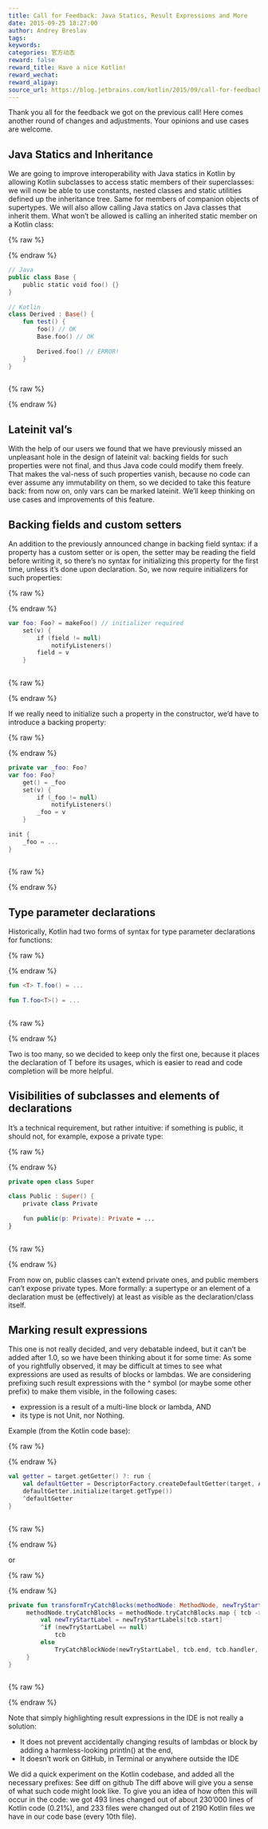 ```yaml
---
title: Call for Feedback: Java Statics, Result Expressions and More
date: 2015-09-25 18:27:00
author: Andrey Breslav
tags:
keywords:
categories: 官方动态
reward: false
reward_title: Have a nice Kotlin!
reward_wechat:
reward_alipay:
source_url: https://blog.jetbrains.com/kotlin/2015/09/call-for-feedback-java-statics-result-expressions-and-more/
---
```


Thank you all for the feedback we got on the previous call! Here comes another round of changes and adjustments. Your opinions and use cases are welcome.
## Java Statics and Inheritance

We are going to improve interoperability with Java statics in Kotlin by allowing Kotlin subclasses to access static members of their superclasses: we will now be able to use constants, nested classes and static utilities defined up the inheritance tree. Same for members of companion objects of supertypes.
We will also allow calling Java statics on Java classes that inherit them.
What won’t be allowed is calling an inherited static member on a Kotlin class:

{% raw %}
<p></p>
{% endraw %}

```kotlin
// Java
public class Base {
    public static void foo() {}
}
 
// Kotlin
class Derived : Base() {
    fun test() {
        foo() // OK
        Base.foo() // OK
 
        Derived.foo() // ERROR!
    }
}
 
```

{% raw %}
<p></p>
{% endraw %}

## Lateinit val’s

With the help of our users we found that we have previously missed an unpleasant hole in the design of lateinit val: backing fields for such properties were not final, and thus Java code could modify them freely. That makes the val-ness of such properties vanish, because no code can ever assume any immutability on them, so we decided to take this feature back: from now on, only vars can be marked lateinit. We’ll keep thinking on use cases and improvements of this feature.
## Backing fields and custom setters

An addition to the previously announced change in backing field syntax: if a property has a custom setter or is open, the setter may be reading the field before writing it, so there’s no syntax for initializing this property for the first time, unless it’s done upon declaration. So, we now require initializers for such properties:

{% raw %}
<p></p>
{% endraw %}

```kotlin
var foo: Foo? = makeFoo() // initializer required
    set(v) {
        if (field != null)
            notifyListeners()
        field = v
    }
 
```

{% raw %}
<p></p>
{% endraw %}

If we really need to initialize such a property in the constructor, we’d have to introduce a backing property:

{% raw %}
<p></p>
{% endraw %}

```kotlin
private var _foo: Foo?
var foo: Foo?
    get() = _foo
    set(v) {
        if (_foo != null)
            notifyListeners()
        _foo = v
    }
 
init {
    _foo = ...
}
 
```

{% raw %}
<p></p>
{% endraw %}

## Type parameter declarations

Historically, Kotlin had two forms of syntax for type parameter declarations for functions:

{% raw %}
<p></p>
{% endraw %}

```kotlin
fun <T> T.foo() = ...
 
fun T.foo<T>() = ...
 
```

{% raw %}
<p></p>
{% endraw %}

Two is too many, so we decided to keep only the first one, because it places the declaration of T before its usages, which is easier to read and code completion will be more helpful.
## Visibilities of subclasses and elements of declarations

It’s a technical requirement, but rather intuitive: if something is public, it should not, for example, expose a private type:

{% raw %}
<p></p>
{% endraw %}

```kotlin
private open class Super
 
class Public : Super() {
    private class Private
 
    fun public(p: Private): Private = ...
}
 
```

{% raw %}
<p></p>
{% endraw %}

From now on, public classes can’t extend private ones, and public members can’t expose private types.
More formally: a supertype or an element of a declaration must be (effectively) at least as visible as the declaration/class itself.
## Marking result expressions

This one is not really decided, and very debatable indeed, but it can’t be added after 1.0, so we have been thinking about it for some time:
As some of you rightfully observed, it may be difficult at times to see what expressions are used as results of blocks or lambdas.
We are considering prefixing such result expressions with the ^ symbol (or maybe some other prefix) to make them visible, in the following cases:

* expression is a result of a multi-line block or lambda, AND
* its type is not Unit, nor Nothing.

Example (from the Kotlin code base):

{% raw %}
<p></p>
{% endraw %}

```kotlin
val getter = target.getGetter() ?: run {
    val defaultGetter = DescriptorFactory.createDefaultGetter(target, Annotations.EMPTY)
    defaultGetter.initialize(target.getType())
    ^defaultGetter
}
 
```

{% raw %}
<p></p>
{% endraw %}

or

{% raw %}
<p></p>
{% endraw %}

```kotlin
private fun transformTryCatchBlocks(methodNode: MethodNode, newTryStartLabels: HashMap<LabelNode, LabelNode>) {
     methodNode.tryCatchBlocks = methodNode.tryCatchBlocks.map { tcb ->
         val newTryStartLabel = newTryStartLabels[tcb.start]
         ^if (newTryStartLabel == null)
             tcb
         else
             TryCatchBlockNode(newTryStartLabel, tcb.end, tcb.handler, tcb.type)
     }
}
 
```

{% raw %}
<p></p>
{% endraw %}

Note that simply highlighting result expressions in the IDE is not really a solution:

* It does not prevent accidentally changing results of lambdas or block by adding a harmless-looking println() at the end,
* It doesn’t work on GitHub, in Terminal or anywhere outside the IDE

We did a quick experiment on the Kotlin codebase, and added all the necessary prefixes:
See diff on github
The diff above will give you a sense of what such code might look like.
To give you an idea of how often this will occur in the code: we got 493 lines changed out of about 230’000 lines of Kotlin code (0.21%), and 233 files were changed out of 2190 Kotlin files we have in our code base (every 10th file).
